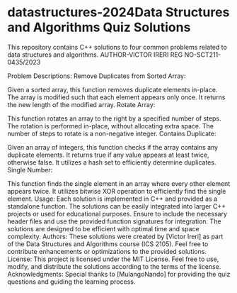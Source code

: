 # datastructures-2024Data Structures and Algorithms Quiz Solutions
This repository contains C++ solutions to four common problems related to data structures and algorithms.
AUTHOR-VICTOR IRERI
REG NO-SCT211-0435/2023

Problem Descriptions:
Remove Duplicates from Sorted Array:

Given a sorted array, this function removes duplicate elements in-place.
The array is modified such that each element appears only once.
It returns the new length of the modified array.
Rotate Array:

This function rotates an array to the right by a specified number of steps.
The rotation is performed in-place, without allocating extra space.
The number of steps to rotate is a non-negative integer.
Contains Duplicate:

Given an array of integers, this function checks if the array contains any duplicate elements.
It returns true if any value appears at least twice, otherwise false.
It utilizes a hash set to efficiently determine duplicates.
Single Number:

This function finds the single element in an array where every other element appears twice.
It utilizes bitwise XOR operation to efficiently find the single element.
Usage:
Each solution is implemented in C++ and provided as a standalone function.
The solutions can be easily integrated into larger C++ projects or used for educational purposes.
Ensure to include the necessary header files and use the provided function signatures for integration.
The solutions are designed to be efficient with optimal time and space complexity.
Authors:
These solutions were created by [Victor Ireri] as part of the Data Structures and Algorithms course (ICS 2105).
Feel free to contribute enhancements or optimizations to the provided solutions.
License:
This project is licensed under the MIT License.
Feel free to use, modify, and distribute the solutions according to the terms of the license.
Acknowledgments:
Special thanks to [MulangoNando] for providing the quiz questions and guiding the learning process.





